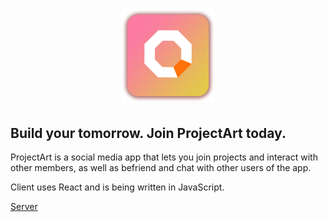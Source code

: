 # <p align="center"><a href="https://infallible-tesla-85a9ba.netlify.app/"><img src="./public/logo.png" height="150" alt="Apollo Client"></a></p>

## Build your tomorrow. Join ProjectArt today.

ProjectArt is a social media app that lets you join projects and interact with other members, as well as befriend and chat with other users of the app.

Client uses React and is being written in JavaScript.

<a href="https://github.com/hyperinactive/project-art-back">Server</a>